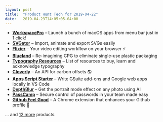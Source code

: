 ```yaml
---
layout: post
title:  "Product Hunt Tech for 2019-04-22"
date:   2019-04-23T14:05:05-04:00
---
```


* **[WorkspacePro](https://www.producthunt.com/posts/workspacepro?utm_campaign=producthunt-api&utm_medium=api&utm_source=Application%3A+Daily+Digest+RSS+%28ID%3A+3202%29)** – Launch a bunch of macOS apps from menu bar just in 1 click!
* **[SVGator](https://www.producthunt.com/posts/svgator-2?utm_campaign=producthunt-api&utm_medium=api&utm_source=Application%3A+Daily+Digest+RSS+%28ID%3A+3202%29)** – Import, animate and export SVGs easily
* **[Flixier](https://www.producthunt.com/posts/flixier?utm_campaign=producthunt-api&utm_medium=api&utm_source=Application%3A+Daily+Digest+RSS+%28ID%3A+3202%29)** – Your video editing workflow on your browser ⚡
* **[Blueland](https://www.producthunt.com/posts/blueland-2?utm_campaign=producthunt-api&utm_medium=api&utm_source=Application%3A+Daily+Digest+RSS+%28ID%3A+3202%29)** – Re-imagining CPG to eliminate single-use plastic packaging
* **[Typography Resources](https://www.producthunt.com/posts/typography-resources?utm_campaign=producthunt-api&utm_medium=api&utm_source=Application%3A+Daily+Digest+RSS+%28ID%3A+3202%29)** – List of resources to buy, learn and acknowledge typography
* **[Cloverly](https://www.producthunt.com/posts/cloverly?utm_campaign=producthunt-api&utm_medium=api&utm_source=Application%3A+Daily+Digest+RSS+%28ID%3A+3202%29)** – An API for carbon offsets 🌎
* **[Apps Script Starter](https://www.producthunt.com/posts/apps-script-starter?utm_campaign=producthunt-api&utm_medium=api&utm_source=Application%3A+Daily+Digest+RSS+%28ID%3A+3202%29)** – Write GSuite add-ons and Google web apps locally in VS Code
* **[DepthBlur](https://www.producthunt.com/posts/depthblur?utm_campaign=producthunt-api&utm_medium=api&utm_source=Application%3A+Daily+Digest+RSS+%28ID%3A+3202%29)** – Get the portrait mode effect on any photo using AI
* **[PassCamp](https://www.producthunt.com/posts/passcamp?utm_campaign=producthunt-api&utm_medium=api&utm_source=Application%3A+Daily+Digest+RSS+%28ID%3A+3202%29)** – Secure control of passwords in your team made easy
* **[Github Feel Good](https://www.producthunt.com/posts/github-feel-good?utm_campaign=producthunt-api&utm_medium=api&utm_source=Application%3A+Daily+Digest+RSS+%28ID%3A+3202%29)** – A Chrome extension that enhances your Github profile 💚

… and [12 more](https://www.producthunt.com/tech) products